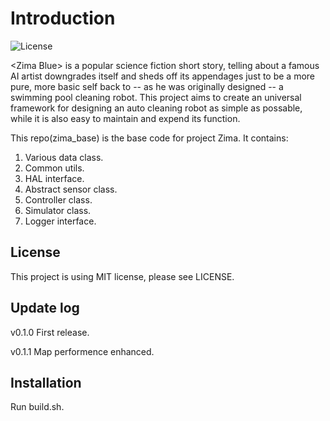 # Introduction

![License](https://img.shields.io/badge/License-MIT-blue.svg)

\<Zima Blue> is a popular science fiction short story, telling about a famous AI artist downgrades itself and sheds off its appendages just to be a more pure, more basic self back to -- as he was originally designed -- a swimming pool cleaning robot.
This project aims to create an universal framework for designing an auto cleaning robot as simple as possable, while it is also easy to maintain and expend its function.

This repo(zima_base) is the base code for project Zima.
It contains:

  1. Various data class.
  1. Common utils.
  1. HAL interface.
  1. Abstract sensor class.
  1. Controller class.
  1. Simulator class.
  1. Logger interface.

## License

This project is using MIT license, please see LICENSE.

## Update log

v0.1.0
First release.

v0.1.1
Map performence enhanced.

## Installation

Run build.sh.
